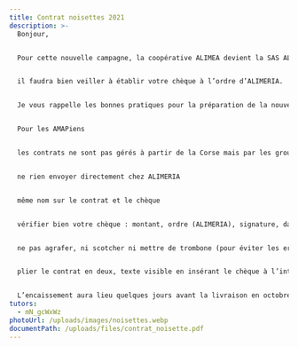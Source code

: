 ```yaml
---
title: Contrat noisettes 2021
description: >-
  Bonjour,


  Pour cette nouvelle campagne, la coopérative ALIMEA devient la SAS ALIMERIA.


  il faudra bien veiller à établir votre chèque à l’ordre d’ALIMERIA.


  Je vous rappelle les bonnes pratiques pour la préparation de la nouvelle saison :


  Pour les AMAPiens


  les contrats ne sont pas gérés à partir de la Corse mais par les groupes locaux, remettre le contrat et le chèque correspondant à Jean-Louis Poirier


  ne rien envoyer directement chez ALIMERIA


  même nom sur le contrat et le chèque


  vérifier bien votre chèque : montant, ordre (ALIMERIA), signature, date et lieu obligatoires également


  ne pas agrafer, ni scotcher ni mettre de trombone (pour éviter les erreurs de la banque, les chèques étant lus en machine) ni pochette plastique


  plier le contrat en deux, texte visible en insérant le chèque à l’intérieur.


  L’encaissement aura lieu quelques jours avant la livraison en octobre.
tutors:
  - mN_gcWxWz
photoUrl: /uploads/images/noisettes.webp
documentPath: /uploads/files/contrat_noisette.pdf
---
```

